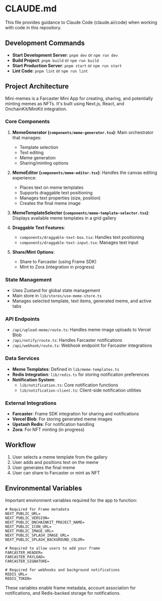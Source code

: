 # CLAUDE.md

This file provides guidance to Claude Code (claude.ai/code) when working with code in this repository.

## Development Commands

- **Start Development Server**: `pnpm dev` or `npm run dev`
- **Build Project**: `pnpm build` or `npm run build`
- **Start Production Server**: `pnpm start` or `npm run start`
- **Lint Code**: `pnpm lint` or `npm run lint`

## Project Architecture

Mini-memes is a Farcaster Mini App for creating, sharing, and potentially minting memes as NFTs. It's built using Next.js, React, and OnchainKit/MiniKit integration.

### Core Components

1. **MemeGenerator (`components/meme-generator.tsx`)**: Main orchestrator that manages:
   - Template selection
   - Text editing
   - Meme generation
   - Sharing/minting options

2. **MemeEditor (`components/meme-editor.tsx`)**: Handles the canvas editing experience:
   - Places text on meme templates
   - Supports draggable text positioning
   - Manages text properties (size, position)
   - Creates the final meme image

3. **MemeTemplateSelector (`components/meme-template-selector.tsx`)**: Displays available meme templates in a grid gallery

4. **Draggable Text Features**:
   - `components/draggable-text-box.tsx`: Handles text positioning
   - `components/draggable-text-input.tsx`: Manages text input

5. **Share/Mint Options**:
   - Share to Farcaster (using Frame SDK)
   - Mint to Zora (integration in progress)

### State Management

- Uses Zustand for global state management
- Main store in `lib/stores/use-meme-store.ts`
- Manages selected template, text items, generated meme, and active tabs

### API Endpoints

- `/api/upload-meme/route.ts`: Handles meme image uploads to Vercel Blob
- `/api/notify/route.ts`: Handles Farcaster notifications
- `/api/webhook/route.ts`: Webhook endpoint for Farcaster integrations

### Data Services

- **Meme Templates**: Defined in `lib/meme-templates.ts`
- **Redis Integration**: `lib/redis.ts` for storing notification preferences
- **Notification System**: 
  - `lib/notification.ts`: Core notification functions
  - `lib/notification-client.ts`: Client-side notification utilities

### External Integrations

- **Farcaster**: Frame SDK integration for sharing and notifications
- **Vercel Blob**: For storing generated meme images
- **Upstash Redis**: For notification handling
- **Zora**: For NFT minting (in progress)

## Workflow

1. User selects a meme template from the gallery
2. User adds and positions text on the meme
3. User generates the final meme
4. User can share to Farcaster or mint as NFT

## Environmental Variables

Important environment variables required for the app to function:

```
# Required for Frame metadata
NEXT_PUBLIC_URL=
NEXT_PUBLIC_VERSION=
NEXT_PUBLIC_ONCHAINKIT_PROJECT_NAME=
NEXT_PUBLIC_ICON_URL=
NEXT_PUBLIC_IMAGE_URL=
NEXT_PUBLIC_SPLASH_IMAGE_URL=
NEXT_PUBLIC_SPLASH_BACKGROUND_COLOR=

# Required to allow users to add your frame
FARCASTER_HEADER=
FARCASTER_PAYLOAD=
FARCASTER_SIGNATURE=

# Required for webhooks and background notifications
REDIS_URL=
REDIS_TOKEN=
```

These variables enable frame metadata, account association for notifications, and Redis-backed storage for notifications.